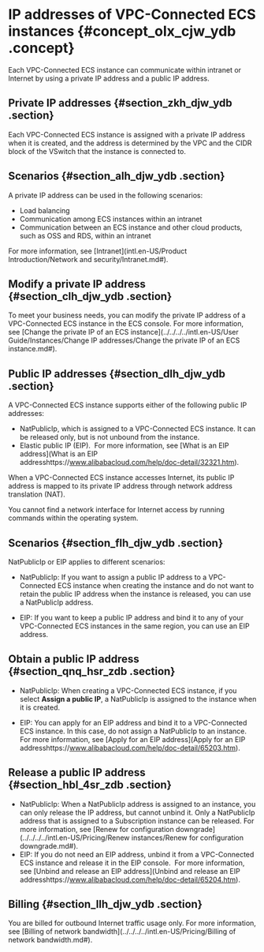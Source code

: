 # IP addresses of VPC-Connected ECS instances {#concept_olx_cjw_ydb .concept}

Each VPC-Connected ECS instance can communicate within intranet or Internet by using a private IP address and a public IP address.

## Private IP addresses {#section_zkh_djw_ydb .section}

Each VPC-Connected ECS instance is assigned with a private IP address when it is created, and the address is determined by the VPC and the CIDR block of the VSwitch that the instance is connected to.

## Scenarios {#section_alh_djw_ydb .section}

A private IP address can be used in the following scenarios:

-   Load balancing
-   Communication among ECS instances within an intranet
-   Communication between an ECS instance and other cloud products, such as OSS and RDS, within an intranet

For more information, see [Intranet](intl.en-US/Product Introduction/Network and security/Intranet.md#).

## Modify a private IP address {#section_clh_djw_ydb .section}

To meet your business needs, you can modify the private IP address of a VPC-Connected ECS instance in the ECS console. For more information, see [Change the private IP of an ECS instance](../../../../intl.en-US/User Guide/Instances/Change IP addresses/Change the private IP of an ECS instance.md#).

## Public IP addresses {#section_dlh_djw_ydb .section}

A VPC-Connected ECS instance supports either of the following public IP addresses:

-   NatPublicIp, which is assigned to a VPC-Connected ECS instance. It can be released only, but is not unbound from the instance.
-   Elastic public IP \(EIP\).  For more information, see [What is an EIP address](What is an EIP addresshttps://www.alibabacloud.com/help/doc-detail/32321.htm).

When a VPC-Connected ECS instance accesses Internet, its public IP address is mapped to its private IP address through network address translation \(NAT\). 

You cannot find a network interface for Internet access by running commands within the operating system.

## Scenarios {#section_flh_djw_ydb .section}

NatPublicIp or EIP applies to different scenarios:

-   NatPublicIp: If you want to assign a public IP address to a VPC-Connected ECS instance when creating the instance and do not want to retain the public IP address when the instance is released, you can use a NatPublicIp address.

-   EIP: If you want to keep a public IP address and bind it to any of your VPC-Connected ECS instances in the same region, you can use an EIP address.


## Obtain a public IP address {#section_qnq_hsr_zdb .section}

-   NatPublicIp: When creating a VPC-Connected ECS instance, if you select **Assign a public IP**, a NatPublicIp is assigned to the instance when it is created.

-   EIP: You can apply for an EIP address and bind it to a VPC-Connected ECS instance. In this case, do not assign a NatPublicIp to an instance.  For more information, see [Apply for an EIP address](Apply for an EIP addresshttps://www.alibabacloud.com/help/doc-detail/65203.htm).


## Release a public IP address {#section_hbl_4sr_zdb .section}

-   NatPublicIp: When a NatPublicIp address is assigned to an instance, you can only release the IP address, but cannot unbind it. Only a NatPublicIp address that is assigned to a Subscription instance can be released. For more information, see [Renew for configuration downgrade](../../../../intl.en-US/Pricing/Renew instances/Renew for configuration downgrade.md#).
-   EIP: If you do not need an EIP address, unbind it from a VPC-Connected ECS instance and release it in the EIP console.  For more information, see [Unbind and release an EIP address](Unbind and release an EIP addresshttps://www.alibabacloud.com/help/doc-detail/65204.htm).

## Billing {#section_llh_djw_ydb .section}

You are billed for outbound Internet traffic usage only. For more information, see [Billing of network bandwidth](../../../../intl.en-US/Pricing/Billing of network bandwidth.md#).

